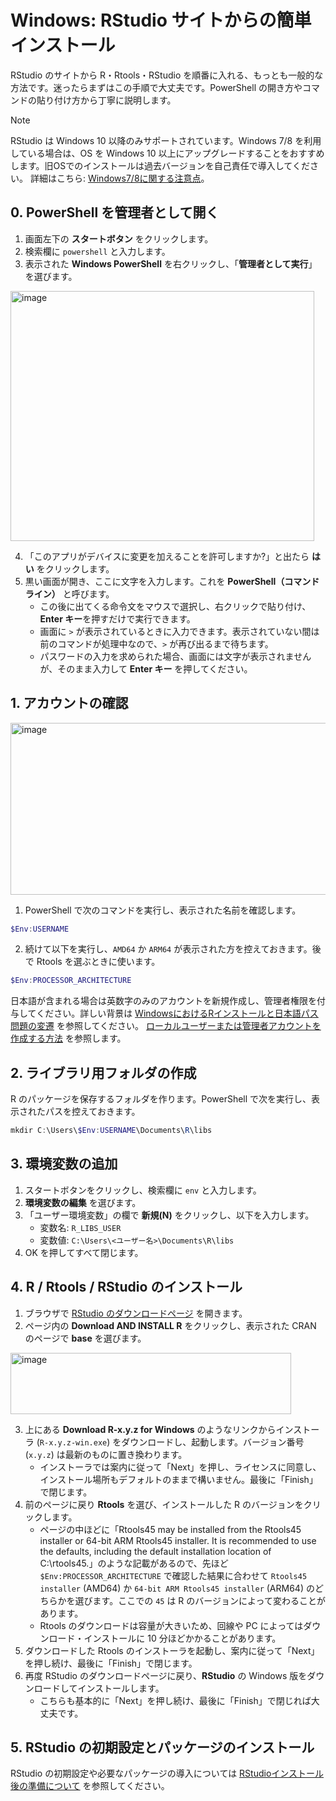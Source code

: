 # Windows: RStudio サイトからの簡単インストール

RStudio のサイトから R・Rtools・RStudio を順番に入れる、もっとも一般的な方法です。迷ったらまずはこの手順で大丈夫です。PowerShell の開き方やコマンドの貼り付け方から丁寧に説明します。

> [!NOTE]
> RStudio は Windows 10 以降のみサポートされています。Windows 7/8 を利用している場合は、OS を Windows 10 以上にアップグレードすることをおすすめします。旧OSでのインストールは過去バージョンを自己責任で導入してください。 詳細はこちら: [Windows7/8に関する注意点](windows-r-japanese-path-issues.md)。

## 0. PowerShell を管理者として開く

1. 画面左下の **スタートボタン** をクリックします。
2. 検索欄に `powershell` と入力します。
3. 表示された **Windows PowerShell** を右クリックし、「**管理者として実行**」を選びます。

<img width="486" height="400" alt="image" src="https://github.com/user-attachments/assets/423cacf4-09ac-4696-9c76-9ef2522bc7a8" />


4. 「このアプリがデバイスに変更を加えることを許可しますか?」と出たら **はい** をクリックします。
5. 黒い画面が開き、ここに文字を入力します。これを **PowerShell（コマンドライン）** と呼びます。
   - この後に出てくる命令文をマウスで選択し、右クリックで貼り付け、**Enter キー**を押すだけで実行できます。
   - 画面に `>` が表示されているときに入力できます。表示されていない間は前のコマンドが処理中なので、`>` が再び出るまで待ちます。
   - パスワードの入力を求められた場合、画面には文字が表示されませんが、そのまま入力して **Enter キー** を押してください。

## 1. アカウントの確認

<img width="515" height="275" alt="image" src="https://github.com/user-attachments/assets/8f629e1f-a645-4d27-8da2-1fa0f7c2363e" />

1. PowerShell で次のコマンドを実行し、表示された名前を確認します。

```powershell
$Env:USERNAME
```

2. 続けて以下を実行し、`AMD64` か `ARM64` が表示された方を控えておきます。後で Rtools を選ぶときに使います。

```powershell
$Env:PROCESSOR_ARCHITECTURE
```

日本語が含まれる場合は英数字のみのアカウントを新規作成し、管理者権限を付与してください。詳しい背景は [WindowsにおけるRインストールと日本語パス問題の変遷](windows-r-japanese-path-issues.md) を参照してください。
[ローカルユーザーまたは管理者アカウントを作成する方法](https://support.microsoft.com/ja-jp/windows/create-a-local-user-or-administrator-account-in-windows-20f7d0d1-70f5-4102-9039-0a5a603b005e) を参照します。

## 2. ライブラリ用フォルダの作成

R のパッケージを保存するフォルダを作ります。PowerShell で次を実行し、表示されたパスを控えておきます。

```powershell
mkdir C:\Users\$Env:USERNAME\Documents\R\libs
```

## 3. 環境変数の追加

1. スタートボタンをクリックし、検索欄に `env` と入力します。
2. **環境変数の編集** を選びます。
3. 「ユーザー環境変数」の欄で **新規(N)** をクリックし、以下を入力します。
   - 変数名: `R_LIBS_USER`
   - 変数値: `C:\Users\<ユーザー名>\Documents\R\libs`
4. OK を押してすべて閉じます。

## 4. R / Rtools / RStudio のインストール

1. ブラウザで [RStudio のダウンロードページ](https://posit.co/download/rstudio-desktop/) を開きます。
2. ページ内の **Download AND INSTALL R** をクリックし、表示された CRAN のページで **base** を選びます。

<img width="449" height="98" alt="image" src="https://github.com/user-attachments/assets/7b8eda05-b934-4948-b539-3eabe7471e86" />

3. 上にある **Download R-x.y.z for Windows** のようなリンクからインストーラ (`R-x.y.z-win.exe`) をダウンロードし、起動します。バージョン番号 (`x.y.z`) は最新のものに置き換わります。
    - インストーラでは案内に従って「Next」を押し、ライセンスに同意し、インストール場所もデフォルトのままで構いません。最後に「Finish」で閉じます。
4. 前のページに戻り **Rtools** を選び、インストールした R のバージョンをクリックします。
    - ページの中ほどに「Rtools45 may be installed from the Rtools45 installer or 64-bit ARM Rtools45 installer. It is recommended to use the defaults, including the default installation location of C:\rtools45.」のような記載があるので、先ほど `$Env:PROCESSOR_ARCHITECTURE` で確認した結果に合わせて `Rtools45 installer` (AMD64) か `64-bit ARM Rtools45 installer` (ARM64) のどちらかを選びます。ここでの `45` は R のバージョンによって変わることがあります。
    - Rtools のダウンロードは容量が大きいため、回線や PC によってはダウンロード・インストールに 10 分ほどかかることがあります。
5. ダウンロードした Rtools のインストーラを起動し、案内に従って「Next」を押し続け、最後に「Finish」で閉じます。
6. 再度 RStudio のダウンロードページに戻り、**RStudio** の Windows 版をダウンロードしてインストールします。
   - こちらも基本的に「Next」を押し続け、最後に「Finish」で閉じれば大丈夫です。

## 5. RStudio の初期設定とパッケージのインストール

RStudio の初期設定や必要なパッケージの導入については [RStudioインストール後の準備について](rstudio-post-install.md) を参照してください。

